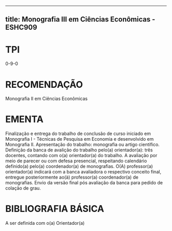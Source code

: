 
---
title: Monografia III em Ciências Econômicas - ESHC909 
---

# TPI

0-9-0

# RECOMENDAÇÃO

Monografia II em Ciências Econômicas

# EMENTA

Finalização e entrega do trabalho de conclusão de curso iniciado em Monografia I - Técnicas de Pesquisa em Economia e desenvolvido em Monografia II. Apresentação do trabalho: monografia ou artigo científico. Definição da banca de avalição do trabalho pelo(a) orientador(a): três docentes, contando com o(a) orientador(a) do trabalho. A avaliação por meio de parecer ou com defesa presencial, respeitando calendário definido(a) pelo(a) coordenador(a) de monografias. O(A) professor(a) orientador(a) indicará com a banca avaliadora o respectivo conceito final, entregue posteriormente ao(à) professor(a) coordenador(a) de monografias. Envio da versão final pós avaliação da banca para pedido de colação de grau.

# BIBLIOGRAFIA BÁSICA

A ser definida com o(a) Orientador(a)
        